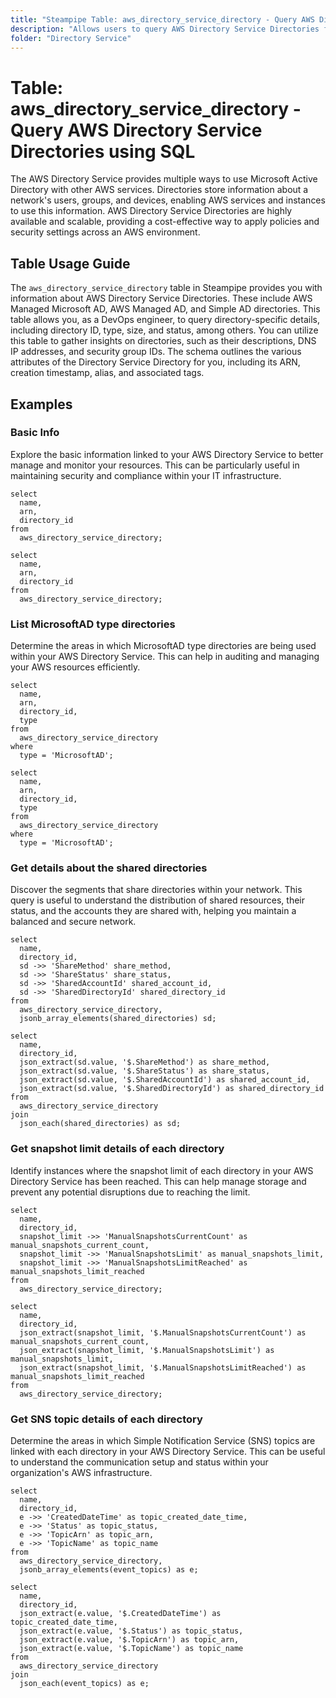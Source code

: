 ```yaml
---
title: "Steampipe Table: aws_directory_service_directory - Query AWS Directory Service Directories using SQL"
description: "Allows users to query AWS Directory Service Directories for information about AWS Managed Microsoft AD, AWS Managed AD, and Simple AD directories."
folder: "Directory Service"
---
```


# Table: aws_directory_service_directory - Query AWS Directory Service Directories using SQL

The AWS Directory Service provides multiple ways to use Microsoft Active Directory with other AWS services. Directories store information about a network's users, groups, and devices, enabling AWS services and instances to use this information. AWS Directory Service Directories are highly available and scalable, providing a cost-effective way to apply policies and security settings across an AWS environment.

## Table Usage Guide

The `aws_directory_service_directory` table in Steampipe provides you with information about AWS Directory Service Directories. These include AWS Managed Microsoft AD, AWS Managed AD, and Simple AD directories. This table allows you, as a DevOps engineer, to query directory-specific details, including directory ID, type, size, and status, among others. You can utilize this table to gather insights on directories, such as their descriptions, DNS IP addresses, and security group IDs. The schema outlines the various attributes of the Directory Service Directory for you, including its ARN, creation timestamp, alias, and associated tags.

## Examples

### Basic Info
Explore the basic information linked to your AWS Directory Service to better manage and monitor your resources. This can be particularly useful in maintaining security and compliance within your IT infrastructure.

```sql+postgres
select
  name,
  arn,
  directory_id
from
  aws_directory_service_directory;
```

```sql+sqlite
select
  name,
  arn,
  directory_id
from
  aws_directory_service_directory;
```

### List MicrosoftAD type directories
Determine the areas in which MicrosoftAD type directories are being used within your AWS Directory Service. This can help in auditing and managing your AWS resources efficiently.

```sql+postgres
select
  name,
  arn,
  directory_id,
  type
from
  aws_directory_service_directory
where
  type = 'MicrosoftAD';
```

```sql+sqlite
select
  name,
  arn,
  directory_id,
  type
from
  aws_directory_service_directory
where
  type = 'MicrosoftAD';
```

### Get details about the shared directories
Discover the segments that share directories within your network. This query is useful to understand the distribution of shared resources, their status, and the accounts they are shared with, helping you maintain a balanced and secure network.

```sql+postgres
select
  name,
  directory_id,
  sd ->> 'ShareMethod' share_method,
  sd ->> 'ShareStatus' share_status,
  sd ->> 'SharedAccountId' shared_account_id,
  sd ->> 'SharedDirectoryId' shared_directory_id
from
  aws_directory_service_directory,
  jsonb_array_elements(shared_directories) sd;
```

```sql+sqlite
select
  name,
  directory_id,
  json_extract(sd.value, '$.ShareMethod') as share_method,
  json_extract(sd.value, '$.ShareStatus') as share_status,
  json_extract(sd.value, '$.SharedAccountId') as shared_account_id,
  json_extract(sd.value, '$.SharedDirectoryId') as shared_directory_id
from
  aws_directory_service_directory
join
  json_each(shared_directories) as sd;
```

### Get snapshot limit details of each directory
Identify instances where the snapshot limit of each directory in your AWS Directory Service has been reached. This can help manage storage and prevent any potential disruptions due to reaching the limit.

```sql+postgres
select
  name,
  directory_id,
  snapshot_limit ->> 'ManualSnapshotsCurrentCount' as manual_snapshots_current_count,
  snapshot_limit ->> 'ManualSnapshotsLimit' as manual_snapshots_limit,
  snapshot_limit ->> 'ManualSnapshotsLimitReached' as manual_snapshots_limit_reached
from
  aws_directory_service_directory;
```

```sql+sqlite
select
  name,
  directory_id,
  json_extract(snapshot_limit, '$.ManualSnapshotsCurrentCount') as manual_snapshots_current_count,
  json_extract(snapshot_limit, '$.ManualSnapshotsLimit') as manual_snapshots_limit,
  json_extract(snapshot_limit, '$.ManualSnapshotsLimitReached') as manual_snapshots_limit_reached
from
  aws_directory_service_directory;
```

### Get SNS topic details of each directory
Determine the areas in which Simple Notification Service (SNS) topics are linked with each directory in your AWS Directory Service. This can be useful to understand the communication setup and status within your organization's AWS infrastructure.

```sql+postgres
select
  name,
  directory_id,
  e ->> 'CreatedDateTime' as topic_created_date_time,
  e ->> 'Status' as topic_status,
  e ->> 'TopicArn' as topic_arn,
  e ->> 'TopicName' as topic_name
from
  aws_directory_service_directory,
  jsonb_array_elements(event_topics) as e;
```

```sql+sqlite
select
  name,
  directory_id,
  json_extract(e.value, '$.CreatedDateTime') as topic_created_date_time,
  json_extract(e.value, '$.Status') as topic_status,
  json_extract(e.value, '$.TopicArn') as topic_arn,
  json_extract(e.value, '$.TopicName') as topic_name
from
  aws_directory_service_directory
join
  json_each(event_topics) as e;
```